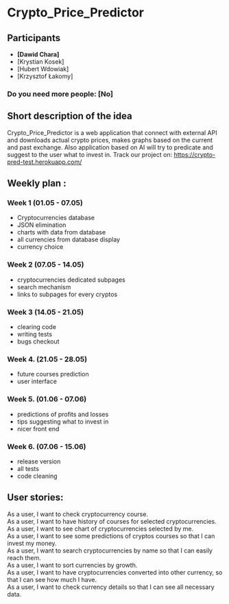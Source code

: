 # Crypto_Price_Predictor
## Participants 
 - **[Dawid Chara]**
 - [Krystian Kosek]
 - [Hubert Wdowiak]
 - [Krzysztof Łakomy]
### Do you need more people: [No]
## Short description of the idea
Crypto_Price_Predictor is a web application that connect with external API and downloads actual crypto prices, makes graphs based on the current and past exchange. Also application based on AI will try to predicate and suggest to the user what to invest in.
Track our project on:
https://crypto-pred-test.herokuapp.com/
## Weekly plan :
   ### Week 1 (01.05 - 07.05)
   - Cryptocurrencies database
   - JSON elimination
   - charts with data from database
   - all currencies from database display
   - currency choice
   ### Week 2 (07.05 - 14.05)
   - cryptocurrencies dedicated subpages 
   - search mechanism
   - links to subpages for every cryptos
   ### Week 3 (14.05 - 21.05)
   - clearing code
   - writing tests
   - bugs checkout
   ### Week 4. (21.05 - 28.05)
   - future courses prediction
   - user interface
   ### Week 5. (01.06 - 07.06) 
   - predictions of profits and losses
   - tips suggesting what to invest in
   - nicer front end
   ### Week 6. (07.06 - 15.06) 
   - release version
   - all tests
   - code cleaning
## User stories:
As a user, I want to check cryptocurrency course.  
As a user, I want to have history of courses for selected cryptocurrencies.  
As a user, I want to see chart of cryptocurrencies selected by me.  
As a user, I want to see some predictions of cryptos courses so that I can invest my money.  
As a user, I want to search cryptocurrencies by name so that I can easily reach them.  
As a user, I want to sort currencies by growth.  
As a user, I want to have cryptocurrencies converted into other currency, so that I can see how much I have.  
As a user, I want to check currency details so that I can see all necessary data.  
